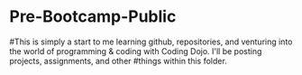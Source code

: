 # Pre-Bootcamp-Public
#This is simply a start to me learning github, repositories, and venturing into the world of programming & coding with Coding Dojo. I'll be posting projects, assignments, and other
#things within this folder. 
